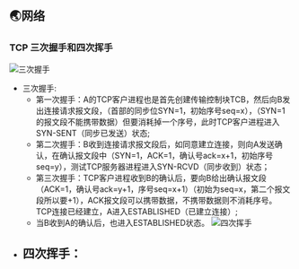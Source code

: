 ## 🌏网络

### TCP 三次握手和四次挥手
![三次握手](https://images2017.cnblogs.com/blog/985821/201708/985821-20170802101806802-1497343688.png)  
+ 三次握手:
  - 第一次握手：A的TCP客户进程也是首先创建传输控制块TCB，然后向B发出连接请求报文段，（首部的同步位SYN=1，初始序号seq=x），（SYN=1的报文段不能携带数据）但要消耗掉一个序号，此时TCP客户进程进入SYN-SENT（同步已发送）状态;
  - 第二次握手：B收到连接请求报文段后，如同意建立连接，则向A发送确认，在确认报文段中（SYN=1，ACK=1，确认号ack=x+1，初始序号seq=y），测试TCP服务器进程进入SYN-RCVD（同步收到）状态；
  - 第三次握手：TCP客户进程收到B的确认后，要向B给出确认报文段（ACK=1，确认号ack=y+1，序号seq=x+1）（初始为seq=x，第二个报文段所以要+1），ACK报文段可以携带数据，不携带数据则不消耗序号。TCP连接已经建立，A进入ESTABLISHED（已建立连接）;
  - 当B收到A的确认后，也进入ESTABLISHED状态。
![四次挥手](https://images2017.cnblogs.com/blog/985821/201708/985821-20170802101823505-1177747613.png)
+ 四次挥手：
  - 

